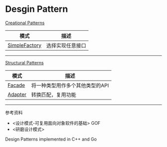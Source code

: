 # Desgin Pattern

[Creational Patterns](./Creational_Patterns)

| 模式 | 描述 |
| ------------- | ------------- |
| [SimpleFactory](./Creational_Patterns/SimpleFactory)  | 选择实现任意接口  |

---
[Structural Patterns](./Structural_Patterns)

| 模式  | 描述 |
| ------------- | ------------- |
| [Facade](./Structural_Patterns/Facade)  | 将一种类型用作多个其他类型的API  |
| [Adapter](./Structural_Patterns/Adapter)  | 转换匹配，复用功能  |

---
参考资料
- <设计模式-可复用面向对象软件的基础> GOF
- <研磨设计模式>

Design Patterns implemented in C++ and Go

